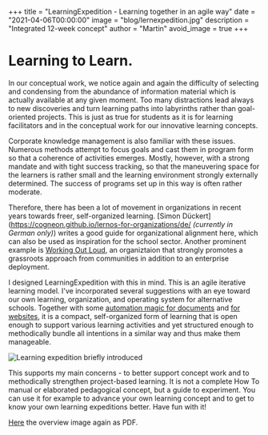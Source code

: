 +++
title = "LearningExpedition - Learning together in an agile way"
date = "2021-04-06T00:00:00"
image = "blog/lernexpedition.jpg"
description = "Integrated 12-week concept"
author = "Martin"
avoid_image = true
+++

# Learning to Learn.

In our conceptual work, we notice again and again the difficulty of selecting and condensing from the abundance of information material which is actually available at any given moment. Too many distractions lead always to new discoveries and turn learning paths into labyrinths rather than goal-oriented projects. This is just as true for students as it is for learning facilitators and in the conceptual work for our innovative learning concepts.

Corporate knowledge management is also familiar with these issues. Numerous methods attempt to focus goals and cast them in program form so that a coherence of activities emerges. Mostly, however, with a strong mandate and with tight success tracking, so that the maneuvering space for the learners is rather small and the learning environment strongly externally determined. The success of programs set up in this way is often rather moderate. 

Therefore, there has been a lot of movement in organizations in recent years towards freer, self-organized learning. [Simon Dückert](https://cogneon.github.io/lernos-for-organizations/de/ *(currently in German only)*) writes a good guide for organizational alignment here, which can also be used as inspiration for the school sector. Another prominent example is [Working Out Loud](https://workingoutloud.com/), an organiztaion that strongly promotes a grassroots approach from communities in addition to an enterprise deployment. 

I designed LearningExpedition with this in mind. This is an agile iterative learning model. I've incorporated several suggestions with an eye toward our own learning, organization, and operating system for alternative schools. Together with some [automation magic for documents](../docproduction) and [for websites](https://medium.com/@desixma/42-steps-from-zero-to-an-automated-github-website-built-with-hugo-2fa001827db1), it is a compact, self-organized form of learning that is open enough to support various learning activities and yet structured enough to methodically bundle all intentions in a similar way and thus make them manageable. 

![Learning expedition briefly introduced](https://res.cloudinary.com/dzw4emsdt/image/upload/v1617744933/selfscrum/learningexpedition-briefly-explained_doagnm.png)

This supports my main concerns - to better support concept work and to methodically strengthen project-based learning. It is not a complete How To manual or elaborated pedagogical concept, but a guide to experiment. You can use it for example to advance your own learning concept and to get to know your own learning expeditions better. Have fun with it!

[Here](https://raum-fuer-natuerliches-lernen.de/content/learningexpedition-briefly-explained.pdf) the overview image again as PDF.

